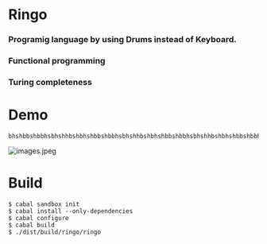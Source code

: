 # Ringo
### Programig language by using Drums instead of Keyboard.
### Functional programming
### Turing completeness
# Demo

```
bhshbbshbbhsbhshhbshbhshbbshbbhsbhshhbshbhshbbshbbhsbhshhbshbhshbbshbbhsbhshhbsh
```
![images.jpeg](https://qiita-image-store.s3.amazonaws.com/0/30440/bf730f13-9aa5-7eac-23fc-b7bf6278682a.jpeg)


# Build
    $ cabal sandbox init
    $ cabal install --only-dependencies
    $ cabal configure
    $ cabal build
    $ ./dist/build/ringo/ringo
